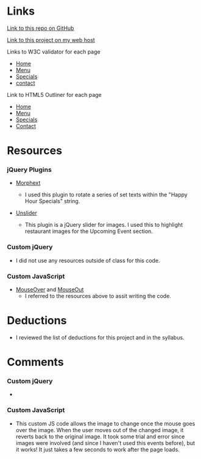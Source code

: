 

# Links

[Link to this repo on GitHub](https://github.com/acheng742/project_final3_cheng_amanda.git)

[Link to this project on my web host](http://acheeeeng.com/project_final3_cheng_amanda/)

Links to W3C validator for each page

- [Home](https://validator.w3.org/nu/?doc=http%3A%2F%2Facheeeeng.com%2Fproject_final3_cheng_amanda%2Findex.html)
- [Menu](https://validator.w3.org/nu/?doc=http%3A%2F%2Facheeeeng.com%2Fproject_final3_cheng_amanda%2Fmenu.html)
- [Specials](https://validator.w3.org/nu/?doc=http%3A%2F%2Facheeeeng.com%2Fproject_final3_cheng_amanda%2Fspecials.html)
- [contact](https://validator.w3.org/nu/?doc=http%3A%2F%2Facheeeeng.com%2Fproject_final3_cheng_amanda%2Fcontact.html)


Link to HTML5 Outliner for each page

- [Home](https://gsnedders.html5.org/outliner/process.py?url=http%3A%2F%2Facheeeeng.com%2Fproject_final3_cheng_amanda%2Findex.html)
- [Menu](https://gsnedders.html5.org/outliner/process.py?url=http%3A%2F%2Facheeeeng.com%2Fproject_final3_cheng_amanda%2Fmenu.html)
- [Specials](https://gsnedders.html5.org/outliner/process.py?url=http%3A%2F%2Facheeeeng.com%2Fproject_final3_cheng_amanda%2Fspecials.html)
- [Contact](https://gsnedders.html5.org/outliner/process.py?url=http%3A%2F%2Facheeeeng.com%2Fproject_final3_cheng_amanda%2Fcontact.html)

# Resources

### jQuery Plugins

- [Morphext](http://morphext.fyianlai.com/)
	- I used this plugin to rotate a series of set texts within the "Happy Hour Specials" string. 

- [Unslider](http://unslider.com/)
	- This plugin is a jQuery slider for images. I used this to highlight restaurant images for the Upcoming Event section.

### Custom jQuery

- I did not use any resources outside of class for this code. 

### Custom JavaScript

- [MouseOver](https://www.sitepoint.com/web-foundations/onmouseover-html-element/) and [MouseOut](https://developer.mozilla.org/en-US/docs/Web/Events/mouseout)
	- I referred to the resources above to assit writing the code. 


# Deductions
- I reviewed the list of deductions for this project and in the syllabus.

# Comments

### Custom jQuery

- 

### Custom JavaScript

- This custom JS code allows the image to change once the mouse goes over the image. When the user moves out of the changed image, it reverts back to the original image. It took some trial and error since images were involved (and since I haven't used this events before), but it works! It just takes a few seconds to work after the page loads.
